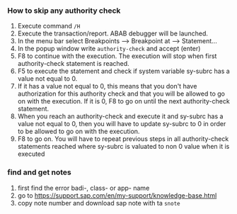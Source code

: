 
### How to skip any authority check

1. Execute command `/H`
2. Execute the transaction/report. ABAB debugger will be launched.
3. In the menu bar select Breakpoints --> Breakpoint at --> Statement...
4. In the popup window write `authority-check` and accept (enter)
5. F8 to continue with the execution. The execution will stop when first authority-check statement is reached.
6. F5 to execute the statement and check if system variable sy-subrc has a value not equal to 0.
7. If it has a value not equal to 0, this means that you don't have authorization for this authority check and that you will be allowed to go on with the execution. If it is 0, F8 to go on until the next authority-check statement.
8. When you reach an authority-check and execute it and sy-subrc has a  value not equal to 0, then you will have to update sy-subrc to 0 in order to be allowed to go on with the execution.
9. F8 to go on. You will have to repeat previous steps in all authority-check statements reached where sy-subrc is valuated to non 0 value when it is executed



### find and get notes
1. first find the error badi-, class- or app- name
2. go to https://support.sap.com/en/my-support/knowledge-base.html
3. copy note number and download sap note with ta `snote`
